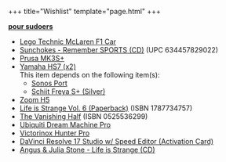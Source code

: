 +++
title="Wishlist"
template="page.html"
+++

**[pour sudoers](https://github.com/doamatto/doamatto.xyz/edit/main/content/wishlist.md)**

- [Lego Technic McLaren F1 Car](https://www.lego.com/en-us/product/mclaren-formula-1-race-car-42141)
- [Sunchokes - Remember SPORTS (CD)](https://remembersports.bandcamp.com/album/sunchokes-deluxe-edition) (UPC 634457829022)
- [Prusa MK3S+](https://www.prusa3d.com/product/original-prusa-i3-mk3s-kit-3/)
- [Yamaha HS7 (x2)](https://smile.amazon.com/dp/B00CFOXHGS)<br/>
  This item depends on the following item(s):
  - [Sonos Port](https://sonos.com/en-us/shop/port)
  - [Schiit Freya S+ (Silver)](https://www.schiit.com/products/freya-s)
- [Zoom H5](https://zoomcorp.com/en/us/handheld-recorders/handheld-recorders/h5/)
- [Life is Strange Vol. 6 (Paperback)](https://amzn.to/3HhGng5) (ISBN 1787734757)
- [The Vanishing Half](https://smile.amazon.com/gp/product/0525536299/) (ISBN 0525536299)
- [Ubiquiti Dream Machine Pro](https://store.ui.com/products/udm-pro)
- [Victorinox Hunter Pro](https://www.victorinox.com/us/en/Products/Swiss-Army-Knives/Outdoor/Hunter-Pro/p/0.9411.M63)
- [DaVinci Resolve 17 Studio w/ Speed Editor (Activation Card)](https://bhpho.to/3HQcjsK)
- [Angus & Julia Stone - Life is Strange (CD)](https://www.discogs.com/release/20983417-Angus-Julia-Stone-Life-Is-Strange)
